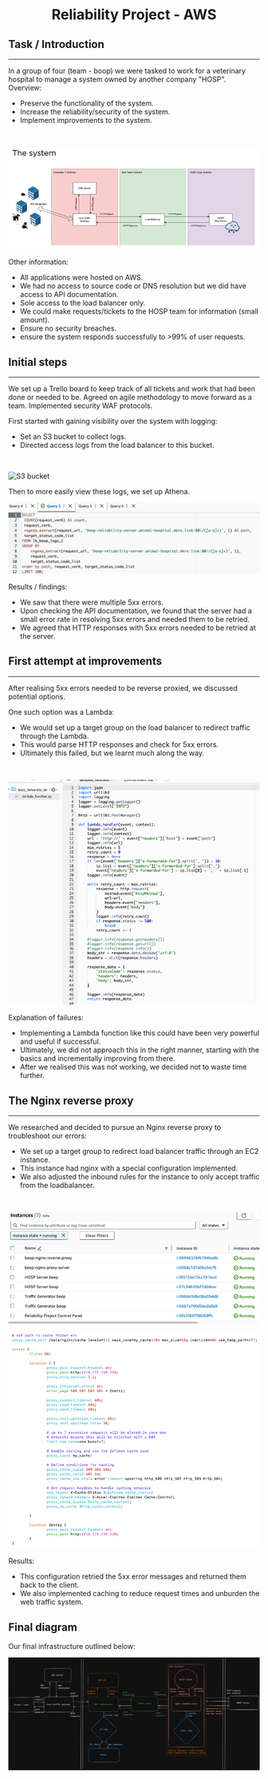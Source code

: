 <h1 align="center">
    Reliability Project - AWS
</h1>

## Task / Introduction
---
In a group of four (team - boop) we were tasked to work for a veterinary hospital to manage a system owned by another company "HOSP".
Overview:
 - Preserve the functionality of the system.
 - Increase the reliability/security of the system.
 - Implement improvements to the system.
<br>

![Task system](assets/task-system.png)
<br>

Other information:
 - All applications were hosted on AWS.
 - We had no access to source code or DNS resolution but we did have access to API documentation.
 - Sole access to the load balancer only.
 - We could make requests/tickets to the HOSP team for information (small amount).
 - Ensure no security breaches.
 - ensure the system responds successfully to >99% of user requests.

## Initial steps
---
We set up a Trello board to keep track of all tickets and work that had been done or needed to be.
Agreed on agile methodology to move forward as a team.
Implemented security WAF protocols.

First started with gaining visibility over the system with logging:
 - Set an S3 bucket to collect logs.
 - Directed access logs from the load balancer to this bucket.
<br>

![S3 bucket](assets/s3-screenshot)
<br>

Then to more easily view these logs, we set up Athena.
<br>

![Athena](assets/athena-screenshot.png)
<br>

Results / findings:
 - We saw that there were multiple 5xx errors.
 - Upon checking the API documentation, we found that the server had a small error rate in resolving 5xx errors and needed them to be retried.
 - We agreed that HTTP responses with 5xx errors needed to be retried at the server.

## First attempt at improvements
---
After realising 5xx errors needed to be reverse proxied, we discussed potential options.

One such option was a Lambda:
 - We would set up a target group on the load balancer to redirect traffic through the Lambda.
 - This would parse HTTP responses and check for 5xx errors.
 - Ultimately this failed, but we learnt much along the way.
<br>

![lambda](assets/lambda.png)
<br>

Explanation of failures:
 - Implementing a Lambda function like this could have been very powerful and useful if successful.
 - Ultimately, we did not approach this in the right manner, starting with the basics and incrementally improving from there.
 - After we realised this was not working, we decided not to waste time further.

## The Nginx reverse proxy
---
We researched and decided to pursue an Nginx reverse proxy to troubleshoot our errors:
 - We set up a target group to redirect load balancer traffic through an EC2 instance.
 - This instance had nginx with a special configuration implemented.
 - We also adjusted the inbound rules for the instance to only accept traffic from the loadbalancer.
<br>

![ec2's](assets/ec2-instances.png)
<br>

![nginx](assets/nginx.png)
<br>

Results:
 - This configuration retried the 5xx error messages and returned them back to the client.
 - We also implemented caching to reduce request times and unburden the web traffic system.

## Final diagram

Our final infrastructure outlined below:

![diagram](assets/makers-proj-diagram.png)

